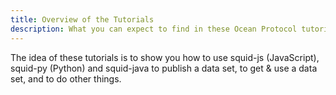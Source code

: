 ```yaml
---
title: Overview of the Tutorials
description: What you can expect to find in these Ocean Protocol tutorials.
---
```


The idea of these tutorials is to show you how to use squid-js (JavaScript), squid-py (Python) and squid-java to publish a data set, to get & use a data set, and to do other things.
